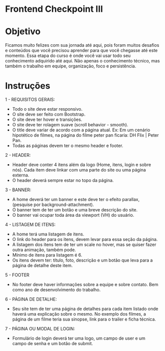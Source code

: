 # Frontend Checkpoint III

# Objetivo
Ficamos muito felizes com sua jornada até aqui, pois foram muitos desafios e conteúdos que você precisou aprender para que você chegasse até este momento.
Essa etapa do curso é onde você vai usar todo seu conhecimento adquirido até aqui. Não apenas o conhecimento técnico, mas também o trabalho em equipe, organização, foco e persistência.


# Instruções
1 - REQUISITOS GERAIS:
  - Todo o site deve estar responsivo.
  - O site deve ser feito com Bootstrap.
  - O site deve ter hover e transições.
  - O site deve ter rolagem suave (scroll behavior - smooth).
  - O title deve variar de acordo com a página atual. Ex: Em um cenário hipotético de filmes, na página do filme peter pan ficaria: DH Flix | Peter Pan.
  - Todas as páginas devem ter o mesmo header e footer.

2 - HEADER:
  - Header deve conter 4 itens além da logo (Home, itens, login e sobre nós). Cada item deve linkar com uma parte do site ou uma página externa.
  - O header deverá sempre estar no topo da página. 

3 - BANNER:
  - A home deverá ter um banner e este deve ter o efeito parallax, (pesquise por background-attachment).
  - O banner tem de ter um botão e uma breve descrição do site.
  - O banner vai ocupar toda área da viewport (VH) do usuário. 

4 - LISTAGEM DE ITENS:
  - A home terá uma listagem de itens. 
  - O link do header para os itens, devem levar para essa seção da página.
  - A listagem dos itens tem de ter um scale no hover, mas se quiser fazer outra animação, também pode.
  - Mínimo de itens para listagem é 6.
  - Os itens devem ter: título, foto, descrição e um botão que leva para a página de detalhe deste item.

5 - FOOTER
  - No footer deve haver informações sobre a equipe e sobre contato. Bem como ano de desenvolvimento do trabalho. 

6 - PÁGINA DE DETALHE:
  - Seu site tem de ter uma página de detalhes para cada item listado onde haverá uma explicação sobre o mesmo. No exemplo dos filmes, a página de um filme teria sua sinopse, link para o trailer e ficha técnica.

7 - PÁGINA OU MODAL DE LOGIN:
  - Formulário de login deverá ter uma logo, um campo de user e um campo de senha e um botão de submit.

